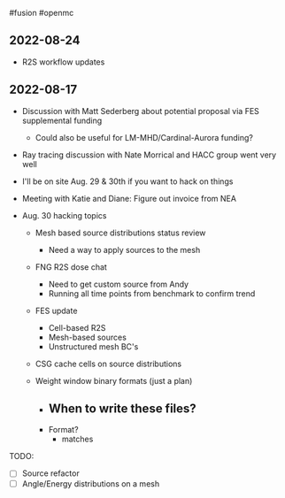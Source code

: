 #fusion #openmc


## 2022-08-24
- R2S workflow updates

## 2022-08-17
- Discussion with Matt Sederberg about potential proposal via FES supplemental funding
	- Could also be useful for LM-MHD/Cardinal-Aurora funding?
- Ray tracing discussion with Nate Morrical and HACC group went very well
- I'll be on site Aug. 29 & 30th if you want to hack on things
- Meeting with Katie and Diane: Figure out invoice from NEA

- Aug. 30 hacking topics
	- Mesh based source distributions status review
		- Need a way to apply sources to the mesh

	- FNG R2S dose chat
		- Need to get custom source from Andy
		- Running all time points from benchmark to confirm trend
	- FES update
		- Cell-based R2S
		- Mesh-based sources
		- Unstructured mesh BC's
	- CSG cache cells on source distributions
	- Weight window binary formats (just a plan)
		- When to write these files?
			- 
		- Format?
			- matches


TODO:
- [ ] Source refactor
- [ ] Angle/Energy distributions on a mesh